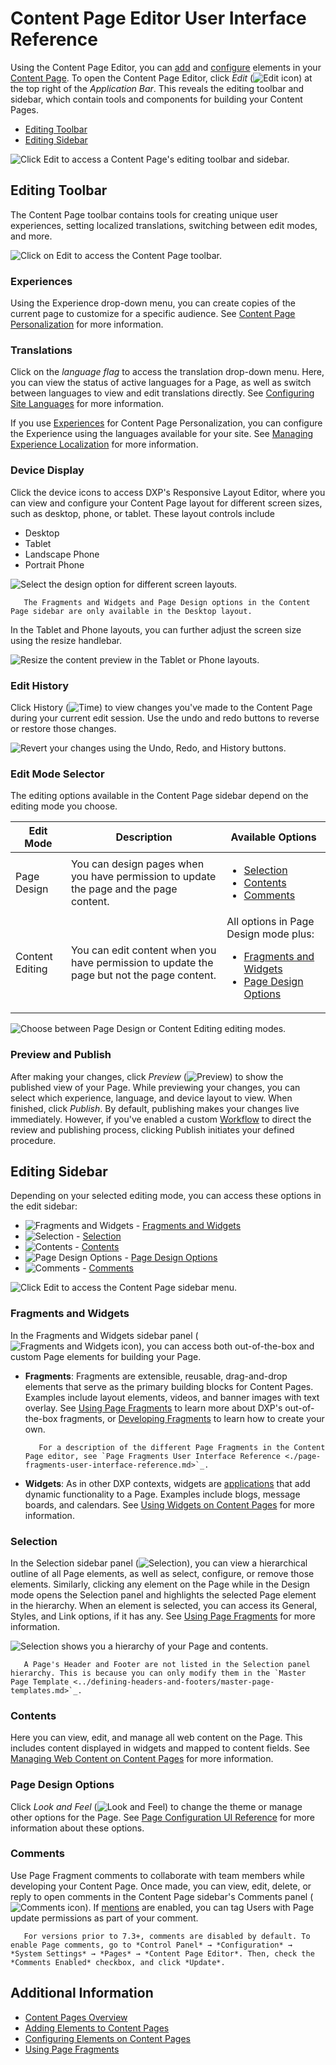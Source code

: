 # Content Page Editor User Interface Reference

Using the Content Page Editor, you can [add](./adding-elements-to-content-pages.md) and [configure](./configuring-elements-on-content-pages.md) elements in your [Content Page](./content-pages-overview.md). To open the Content Page Editor, click *Edit* (![Edit icon](../../../images/icon-edit.png)) at the top right of the *Application Bar*. This reveals the editing toolbar and sidebar, which contain tools and components for building your Content Pages.

- [Editing Toolbar](#editing-toolbar)
- [Editing Sidebar](#editing-sidebar)

![Click Edit to access a Content Page's editing toolbar and sidebar.](./content-page-editor-user-interface-reference/images/01.png)

## Editing Toolbar

The Content Page toolbar contains tools for creating unique user experiences, setting localized translations, switching between edit modes, and more.

![Click on Edit to access the Content Page toolbar.](./content-page-editor-user-interface-reference/images/02.png)

### Experiences

Using the Experience drop-down menu, you can create copies of the current page to customize for a specific audience. See [Content Page Personalization](../../personalizing-site-experience/experience-personalization/content-page-personalization.md) for more information.

### Translations

Click on the *language flag* to access the translation drop-down menu. Here, you can view the status of active languages for a Page, as well as switch between languages to view and edit translations directly. See [Configuring Site Languages](../../site-settings/site-localization.md) for more information.

If you use [Experiences](../../personalizing-site-experience/experience-personalization/content-page-personalization.md) for Content Page Personalization, you can configure the Experience using the languages available for your site. See [Managing Experience Localization](../../personalizing-site-experience/experience-personalization/content-page-personalization.md#managing-experience-localization) for more information.

### Device Display

Click the device icons to access DXP's Responsive Layout Editor, where you can view and configure your Content Page layout for different screen sizes, such as desktop, phone, or tablet. These layout controls include

- Desktop
- Tablet
- Landscape Phone
- Portrait Phone

![Select the design option for different screen layouts.](content-page-editor-user-interface-reference/images/17.png)

```note::
   The Fragments and Widgets and Page Design options in the Content Page sidebar are only available in the Desktop layout.
```

In the Tablet and Phone layouts, you can further adjust the screen size using the resize handlebar.

![Resize the content preview in the Tablet or Phone layouts.](content-page-editor-user-interface-reference/images/09.gif)

### Edit History

Click History (![Time](./../../../images/icon-time.png)) to view changes you've made to the Content Page during your current edit session. Use the undo and redo buttons to reverse or restore those changes.

![Revert your changes using the Undo, Redo, and History buttons.](./content-page-editor-user-interface-reference/images/10.png)

### Edit Mode Selector

The editing options available in the Content Page sidebar depend on the editing mode you choose.

| Edit Mode | Description | Available Options |
| --- | --- | --- |
| Page Design | You can design pages when you have permission to update the page and the page content. | <ul><li>[Selection](#selection)</li><li>[Contents](#contents)</li><li>[Comments](#comments)</li></ul> |
| Content Editing | You can edit content when you have permission to update the page but not the page content. | All options in Page Design mode plus: <ul><li>[Fragments and Widgets](#fragments-and-widgets)</li><li>[Page Design Options](#page-design-options)</li></ul> |

![Choose between Page Design or Content Editing editing modes.](content-page-editor-user-interface-reference/images/18.png)

### Preview and Publish

After making your changes, click *Preview* (![Preview](../../../images/icon-preview.png)) to show the published view of your Page. While previewing your changes, you can select which experience, language, and device layout to view. When finished, click *Publish*. By default, publishing makes your changes live immediately. However, if you've enabled a custom [Workflow](../../../process-automation/workflow/introduction-to-workflow.md) to direct the review and publishing process, clicking Publish initiates your defined procedure.

## Editing Sidebar

Depending on your selected editing mode, you can access these options in the edit sidebar:

- ![Fragments and Widgets](../../../images/icon-cards2.png) - [Fragments and Widgets](#fragments-and-widgets)
- ![Selection](../../../images/icon-pages-tree.png) - [Selection](#selection)
- ![Contents](../../../images/icon-list-ul.png) - [Contents](#contents)
- ![Page Design Options](../../../images/icon-format.png) - [Page Design Options](#page-design-options)
- ![Comments](../../../images/icon-comments-w.png) - [Comments](#comments)

![Click Edit to access the Content Page sidebar menu.](content-page-editor-user-interface-reference/images/03.png)

### Fragments and Widgets

In the Fragments and Widgets sidebar panel (![Fragments and Widgets icon](../../../images/icon-cards2.png)), you can access both out-of-the-box and custom Page elements for building your Page.

- **Fragments**: Fragments are extensible, reusable, drag-and-drop elements that serve as the primary building blocks for Content Pages. Examples include layout elements, videos, and banner images with text overlay. See [Using Page Fragments](../../displaying-content/using-fragments/using-page-fragments.md) to learn more about DXP's out-of-the-box fragments, or [Developing Fragments](../../developer-guide/developing-page-fragments/developing-fragments-intro.md) to learn how to create your own.

   ```note::
      For a description of the different Page Fragments in the Content Page editor, see `Page Fragments User Interface Reference <./page-fragments-user-interface-reference.md>`_.
   ```

- **Widgets**: As in other DXP contexts, widgets are [applications](../../../developing_applications.html) that add dynamic functionality to a Page. Examples include blogs, message boards, and calendars. See [Using Widgets on Content Pages](./using-widgets-on-a-content-page.md) for more information.

### Selection

In the Selection sidebar panel (![Selection](../../../images/icon-pages-tree.png)), you can view a hierarchical outline of all Page elements, as well as select, configure, or remove those elements. Similarly, clicking any element on the Page while in the Design mode opens the Selection panel and highlights the selected Page element in the hierarchy. When an element is selected, you can access its General, Styles, and Link options, if it has any. See [Using Page Fragments](../../displaying-content/using-fragments/using-page-fragments.md) for more information.

![Selection shows you a hierarchy of your Page and contents.](./content-page-editor-user-interface-reference/images/08.png)

```note::
   A Page's Header and Footer are not listed in the Selection panel hierarchy. This is because you can only modify them in the `Master Page Template <../defining-headers-and-footers/master-page-templates.md>`_.
```

### Contents

Here you can view, edit, and manage all web content on the Page. This includes content displayed in widgets and mapped to content fields. See [Managing Web Content on Content Pages](./managing-web-content-on-content-pages.md) for more information.

### Page Design Options

Click *Look and Feel* (![Look and Feel](../../../images/icon-format.png)) to change the theme or manage other options for the Page. See [Page Configuration UI Reference](../page-settings/page-configuration-ui-reference.md#look-and-feel) for more information about these options.

### Comments

Use Page Fragment comments to collaborate with team members while developing your Content Page. Once made, you can view, edit, delete, or reply to open comments in the Content Page sidebar's Comments panel (![Comments icon](../../../images/icon-comments-w.png)). If [mentions](../../../collaboration-and-social/notifications-and-requests/user-guide/mentioning-users.md) are enabled, you can tag Users with Page update permissions as part of your comment.

```note::
   For versions prior to 7.3+, comments are disabled by default. To enable Page comments, go to *Control Panel* → *Configuration* → *System Settings* → *Pages* → *Content Page Editor*. Then, check the *Comments Enabled* checkbox, and click *Update*.
```

## Additional Information

- [Content Pages Overview](./content-pages-overview.md)
- [Adding Elements to Content Pages](./adding-elements-to-content-pages.md)
- [Configuring Elements on Content Pages](./configuring-elements-on-content-pages.md)
- [Using Page Fragments](../../displaying-content/using-fragments/using-page-fragments.md)
